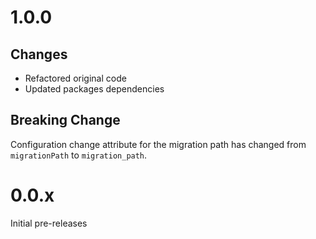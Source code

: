 # 1.0.0

## Changes

* Refactored original code
* Updated packages dependencies

## Breaking Change

Configuration change attribute for the migration path has changed from `migrationPath` to `migration_path`.

# 0.0.x

Initial pre-releases